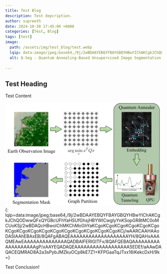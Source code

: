 ```yaml
---
title: Test Blog
description: Test depcription.
author: supreeth
date: 2024-10-30 17:45:00 +0800
categories: [Test, Blog]
tags: [test]
image:
  path: /assets/img/test_blog/test.webp
  lqip: data:image/jpeg;base64,/9j/2wBDAAYEBQYFBAYGBQYHBwYIChAKCgkJChQODwwQFxQYGBcUFhYaHSUfGhsjHBYWICwgIyYnKSopGR8tMC0oMCUoKSj/2wBDAQcHBwoIChMKChMoGhYaKCgoKCgoKCgoKCgoKCgoKCgoKCgoKCgoKCgoKCgoKCgoKCgoKCgoKCgoKCgoKCgoKCj/wAARCAAHAAoDASIAAhEBAxEB/8QAFgABAQEAAAAAAAAAAAAAAAAAAAYH/8QAHxAAAQMEAwEAAAAAAAAAAAAAAQADBAIFERIGITFx/8QAFQEBAQAAAAAAAAAAAAAAAAAAAgP/xAAYEQADAQEAAAAAAAAAAAAAAAAAASEDEf/aAAwDAQACEQMRAD8A2a3sPybJMZkuOCp8kE7Z1+KFPGaaTqJTxx16iKekcDxH/9k=
  alt: Q-Seg - Quantum Annealing-Based Unsupervised Image Segmentation Algorithm.

---
```


## Test Heading

Test Content

![Overview of Q-Seg](/assets/img/test_blog/q-seg-overview.jpg){: lqip=data:image/jpeg;base64,/9j/2wBDAAYEBQYFBAYGBQYHBwYIChAKCgkJChQODwwQFxQYGBcUFhYaHSUfGhsjHBYWICwgIyYnKSopGR8tMC0oMCUoKSj/2wBDAQcHBwoIChMKChMoGhYaKCgoKCgoKCgoKCgoKCgoKCgoKCgoKCgoKCgoKCgoKCgoKCgoKCgoKCgoKCgoKCgoKCj/wAARCAAHAAoDASIAAhEBAxEB/8QAFgABAQEAAAAAAAAAAAAAAAAAAAYH/8QAHxAAAQMEAwEAAAAAAAAAAAAAAQADBAIFERIGITFx/8QAFQEBAQAAAAAAAAAAAAAAAAAAAgP/xAAYEQADAQEAAAAAAAAAAAAAAAAAASEDEf/aAAwDAQACEQMRAD8A2a3sPybJMZkuOCp8kE7Z1+KFPGaaTqJTxx16iKekcDxH/9k=}


Test Conclusion!